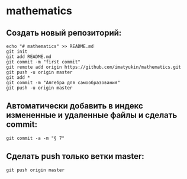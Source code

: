 # mathematics

## Создать новый репозиторий:
```
echo "# mathematics" >> README.md
git init
git add README.md
git commit -m "first commit"
git remote add origin https://github.com/imatyukin/mathematics.git
git push -u origin master
git add *
git commit -m "Алгебра для самообразования"
git push -u origin master
```
## Автоматически добавить в индекс измененные и удаленные файлы и сделать commit:
```
git commit -a -m "§ 7"
```
## Сделать push только ветки master:
```
git push origin master
```
